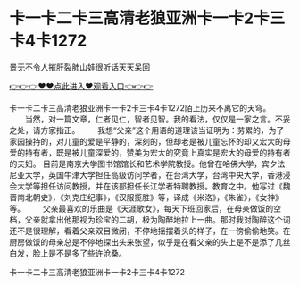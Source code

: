 # 卡一卡二卡三高清老狼亚洲卡一卡2卡三卡4卡1272
景无不令人摧肝裂肺山娃很听话天天呆回

<a href="https://github.com/zchuit/pxmid/issues/2">👉👉👉♥♥点此进入♥观看入口👈👉👉</a>

卡一卡二卡三高清老狼亚洲卡一卡2卡三卡4卡1272陌上历来不离它的天穹。
　　当然，对一篇文章，仁者见仁，智者见智。我的看法，仅仅是一家之言。不妥之处，请方家指正。
　　我想“父亲”这个用语的道理该当证明为：劳累的，为了家园操持的，对儿童的爱是平静的，深刻的，但却老是被儿童忘怀的却又宏大的母爱的持有者，既是被儿童深爱的，赞美为宏大的究竟上真实是宏大的母爱的持有者的夫妇。
目前是南京大学图书馆馆长和艺术学院教授。他曾在哈佛大学，宾夕法尼亚大学，英国牛津大学担任高级访问学者，在台湾大学，台湾中央大学，香港浸会大学等担任访问教授，并在该部担任长江学者特聘教授。教育之中。他写过《魏晋南北朝史》，《刘克庄纪事》，《汉服揽胜》等，译成《米洛》，《朱雀》，《女神》等。
　　父亲最喜欢的乐曲是《天涯歌女》，每天下班回家后，在母亲做饭的空档，父亲就拿出他那视为珍宝的二胡，极为陶醉地拉上一曲。那时我对陶醉这个词还不是很理解，看着父亲双目微闭，不停地摇摆着头的样子，在一傍偷偷地笑。在厨房做饭的母亲总是不停地探出头来张望，似乎是在看父亲的头上是不是添了几丝白发，脸上是不是多了些许沧桑。

卡一卡二卡三高清老狼亚洲卡一卡2卡三卡4卡1272
